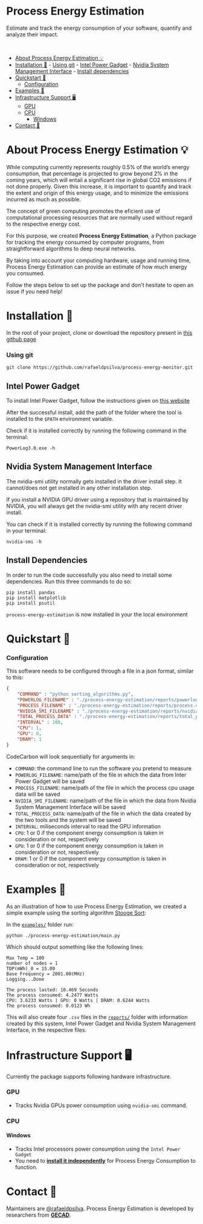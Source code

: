 
# Process Energy Estimation

Estimate and track the energy consumption of your software, quantify and analyze their impact.

<br/>

- [About Process Energy Estimation 💡](#about-process-energy-estimation-)
- [Installation :battery:](#installation-battery)
      - [Using git](#using-git)
      - [Intel Power Gadget](#intel-power-gadget)
      - [Nvidia System Management Interface](#nvidia-system-management-interface)
      - [Install dependencies](#install-dependencies)
- [Quickstart 🚀](#quickstart-)
    - [Configuration](#configuration)
- [Examples 🐤](#examples-)
- [Infrastructure Support 🖥️](#infrastructure-support-️)
    - [GPU](#gpu)
    - [CPU](#cpu)
      - [Windows](#windows)
- [Contact 📝](#contact-)

# About Process Energy Estimation 💡

While computing currently represents roughly 0.5% of the world’s energy consumption, that percentage is projected to grow beyond 2% in the coming years, which will entail a significant rise in global CO2 emissions if not done properly. Given this increase, it is important to quantify and track the extent and origin of this energy usage, and to minimize the emissions incurred as much as possible.

The concept of green computing promotes the eficient use of  computational processing resources that are normally used without regard to the respective energy cost.

For this purpose, we created **Process Energy Estimation**, a Python package for tracking the energy consumed by computer programs, from straightforward algorithms to deep neural networks.

By taking into account your computing hardware, usage and running time, Process Energy Estimation can provide an estimate of how much energy you consumed.

Follow the steps below to set up the package and don't hesitate to open an issue if you need help!

# Installation :battery:
In the root of your project, clone or download the repository present in [this github page](https://github.com/rafaeldpsilva/process-energy-monitor)

### Using git

```
git clone https://github.com/rafaeldpsilva/process-energy-monitor.git
````
## Intel Power Gadget

To install Intel Power Gadget, follow the instructions given on [this website](https://www.intel.com/content/www/us/en/developer/articles/tool/power-gadget.html)

After the successful install, add the path of the folder where the tool is installed to the `$PATH` environment variable.

Check if it is installed correctly by running the following command in the terminal:
```
PowerLog3.0.exe -h
````

## Nvidia System Management Interface

The nvidia-smi utility normally gets installed in the driver install step. It cannot/does not get installed in any other installation step.

If you install a NVIDIA GPU driver using a repository that is maintained by NVIDIA, you will always get the nvidia-smi utility with any recent driver install.

You can check if it is installed correctly by running the following command in your terminal:
```
nvidia-smi -h
````
## Install Dependencies

In order to run the code successfully you also need to install some dependencies. Run this three commands to do so:

```
pip install pandas
pip install matplotlib
pip install psutil
````


`process-energy-estimation` is now installed in your the local environment

# Quickstart 🚀

### Configuration
This software needs to be configured through a file in a json format, similar to this:

```json
{
    "COMMAND" : "python sorting_algorithms.py", 
    "POWERLOG_FILENAME" : "./process-energy-estimation/reports/powerlog.csv",
    "PROCESS_FILENAME" : "./process-energy-estimation/reports/process.csv",
    "NVIDIA_SMI_FILENAME" : "./process-energy-estimation/reports/nvidia.csv",
    "TOTAL_PROCESS_DATA" : "./process-energy-estimation/reports/total_process_data.csv",
    "INTERVAL" : 100,
    "CPU": 1,
    "GPU": 0,
    "DRAM": 1
}
```

CodeCarbon will look sequentially for arguments in:

- `COMMAND`: the command line to run the software you pretend to measure
- `POWERLOG_FILENAME`: name/path of the file in which the data from Inter Power Gadget will be saved
- `PROCESS_FILENAME`: name/path of the file in which the process cpu usage data will be saved
- `NVIDIA_SMI_FILENAME`: name/path of the file in which the data from Nvidia System Management Interface will be saved
- `TOTAL_PROCESS_DATA`: name/path of the file in which the data created by the two tools and the system will be saved
- `INTERVAL`: miliseconds interval to read the GPU information
- `CPU`: 1 or 0 if the component energy consumption is taken in consideration or not, respectively
- `GPU`: 1 or 0 if the component energy consumption is taken in consideration or not, respectively
- `DRAM`: 1 or 0 if the component energy consumption is taken in consideration or not, respectively

# Examples 🐤
As an illustration of how to use Process Energy Estimation, we created a simple example using the sorting algorithm [Stooge Sort](https://www.geeksforgeeks.org/stooge-sort/):

In the [`examples/`](/examples/) folder run:

```
python ./process-energy-estimation/main.py
```
Which should output something like the following lines:

```ProcessReport
Max Temp = 100
number of nodes = 1
TDP(mWh)_0 = 15.00
Base Frequency = 2001.00(MHz)
Logging...Done

The process lasted: 10.469 Seconds
The process consumed: 4.2477 Watts
CPU: 3.6233 Watts | GPU: 0 Watts | DRAM: 0.6244 Watts
The process consumed: 0.0123 Wh
```
This will also create four `.csv` files in the [`reports/`](/examples/reports/) folder with information created by this system, Intel Power Gadget and Nvidia System Management Interface, in the respective files.

# Infrastructure Support 🖥️
Currently the package supports following hardware infrastructure.

### GPU
- Tracks Nvidia GPUs power consumption using `nvidia-smi` command.

### CPU

#### Windows
- Tracks Intel processors power consumption using the `Intel Power Gadget`
- You need to **[install it independently](https://software.intel.com/content/www/us/en/develop/articles/intel-power-gadget.html)** for Process Energy Consumption to function.

# Contact 📝

Maintainers are [@rafaeldpsilva](https://github.com/rafaeldpsilva). Process Energy Estimation is developed by researchers from [**GECAD**](https://www.gecad.isep.ipp.pt).